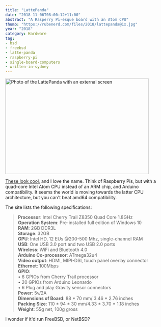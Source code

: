 ```yaml
---
title: "LattePanda"
date: "2018-11-06T08:00:12+11:00"
abstract: "A Rasperry Pi-esque board with an Atom CPU"
thumb: "https://rubenerd.com/files/2018/lattepanda@1x.jpg"
year: "2018"
category: Hardware
tag:
- bsd
- freebsd
- latte-panda
- raspberry-pi
- single-board-computers
- written-in-sydney
---
```

<p><img src="https://rubenerd.com/files/2018/lattepanda@1x.jpg" srcset="https://rubenerd.com/files/2018/lattepanda@1x.jpg 1x, https://rubenerd.com/files/2018/lattepanda@2x.jpg 2x" alt="Photo of the LattePanda with an external screen" style="width:450px; height:300px;" /></p>

[These look cool], and I love the name. Think of Raspberry Pis, but with a quad-core Intel Atom CPU instead of an ARM chip, and Arduino compatibility. It seems the world is moving towards the latter CPU architecture, but you can't beat amd64 compatibility.

The site lists the following specifications:

> **Processor**: Intel Cherry Trail Z8350 Quad Core 1.8GHz  
> **Operation System**: Pre-installed full edition of Windows 10  
> **RAM**: 2GB DDR3L  
> **Storage**: 32GB  
> **GPU**: Intel HD, 12 EUs @200-500 Mhz, single-channel RAM  
> **USB**: One USB 3.0 port and two USB 2.0 ports  
> **Wireless**: WiFi and Bluetooth 4.0  
> **Arduino Co-processor**: ATmega32u4  
> **Video output**: HDMI, MIPI-DSI, touch panel overlay connector  
> **Ethernet**: 100Mbps  
> **GPIO**:  
> • 6 GPIOs from Cherry Trail processor  
> • 20 GPIOs from Arduino Leonardo  
> • 6 Plug and play Gravity sensor connectors  
> **Power**: 5v/2A  
> **Dimensions of Board**: 88 * 70 mm/ 3.46 * 2.76 inches  
> **Packing Size**: 110 * 94 * 30 mm/4.33 * 3.70 * 1.18 inches  
> **Weight**: 55g net, 100g gross

I wonder if it'd run FreeBSD, or NetBSD?

[These look cool]: https://www.lattepanda.com/ "LattePanda"

